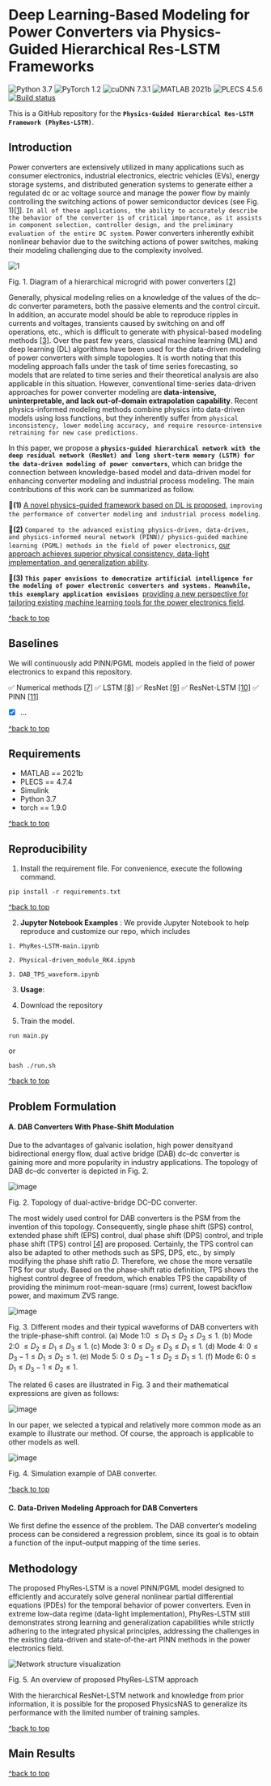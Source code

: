 # Deep Learning-Based Modeling for Power Converters via Physics-Guided Hierarchical Res-LSTM Frameworks
![Python 3.7](https://img.shields.io/badge/python-3.7-green.svg?style=plastic)
![PyTorch 1.2](https://img.shields.io/badge/PyTorch%20-%23EE4C2C.svg?style=plastic)
![cuDNN 7.3.1](https://img.shields.io/badge/cudnn-11.3.1-green.svg?style=plastic)
![MATLAB 2021b](https://img.shields.io/badge/MATLAB-2021b-blue.svg?style=plastic)
![PLECS 4.5.6](https://img.shields.io/badge/PLECS-4.5.6-green.svg?style=plastic)
[![Build status](https://ci.appveyor.com/api/projects/status/8msiklxfbhlnsmxp/branch/master?svg=true)](https://ci.appveyor.com/project/TadasBaltrusaitis/openface/branch/master)

This is a GitHub repository for the **`Physics-Guided Hierarchical Res-LSTM Framework (PhyRes-LSTM)`**.

## Introduction 

Power converters are extensively utilized in many applications such as consumer electronics, industrial electronics, electric vehicles (EVs), energy storage systems, and distributed generation systems to generate either a regulated dc or ac voltage source and manage the power flow by mainly controlling the switching actions of power semiconductor devices (see Fig. 1)[[1]](https://ieeexplore.ieee.org/document/9351620). `In all of these applications, the ability to accurately describe the behavior of the converter is of critical importance, as it assists in component selection, controller design, and the preliminary evaluation of the entire DC system`.  Power converters inherently exhibit nonlinear behavior due to the switching actions of power switches, making their modeling challenging due to the complexity involved.

![1](https://github.com/user-attachments/assets/48175392-9e72-47fa-a75d-5fe416eeffe5)

Fig. 1. Diagram of a hierarchical microgrid with power converters [[2]](https://ieeexplore.ieee.org/document/9525187)

Generally, physical modeling relies on a knowledge of the values of the dc–dc converter parameters, both the passive elements and the control circuit. In addition, an accurate model should be able to reproduce ripples in currents and voltages, transients caused by switching on and off operations, etc., which is difficult to generate with physical-based modeling methods [[3]](https://ieeexplore.ieee.org/document/9492829). Over the past few years, classical machine learning (ML) and deep learning (DL) algorithms have been used for the data-driven modeling of power converters with simple topologies. It is worth noting that this modeling approach falls under the task of time series forecasting, so models that are related to time series and their theoretical analysis are also applicable in this situation. However, conventional time-series data-driven approaches for power converter modeling are **data-intensive, uninterpretable, and lack out-of-domain extrapolation capability**. Recent physics-informed modeling methods combine physics into data-driven models using loss functions, but they inherently suffer from `physical inconsistency, lower modeling accuracy, and require resource-intensive retraining for new case predictions.`

In this paper, we propose a **`physics-guided hierarchical network with the deep residual network (ResNet) and long short-term memory (LSTM) for the data-driven modeling of power converters`**, which can bridge the connection between knowledge-based model and data-driven model for enhancing converter modeling and industrial process modeling. The main contributions of this work can be summarized as follow.

:triangular_flag_on_post:**(1)**  [A novel physics-guided framework based on DL is proposed](https://github.com/sub-p/PGRL), `improving the performance of converter modeling and industrial process modeling`.

:triangular_flag_on_post:**(2)** `Compared to the advanced existing physics-driven, data-driven, and physics-informed neural network (PINN)/ physics-guided machine learning (PGML) methods in the field of power electronics`, [our approach achieves superior physical consistency, data-light implementation, and generalization ability](https://github.com/sub-p/PGRL).

:triangular_flag_on_post:**(3)** **`This paper envisions to democratize artificial intelligence for the modeling of power electronic converters and systems. Meanwhile, this exemplary application envisions `**[providing a new perspective for tailoring existing machine learning tools for the power electronics field](https://github.com/sub-p/PGRL).

[^back to top](#top)

## Baselines

We will continuously add PINN/PGML models applied in the field of power electronics to expand this repository.

:white_check_mark: Numerical methods [[7]](https://ieeexplore.ieee.org/document/8409299)
:white_check_mark: LSTM [[8]](https://ieeexplore.ieee.org/document/9492829)
:white_check_mark: ResNet [[9]](https://arxiv.fropet.com/abs/1603.08029)
:white_check_mark: ResNet-LSTM [[10]](https://ieeexplore.ieee.org/document/9798792)
:white_check_mark: PINN [[11]](https://ieeexplore.ieee.org/document/9779551)
- [x] ...
      
[^back to top](#top)

## Requirements
- MATLAB == 2021b
- PLECS == 4.7.4
- Simulink
- Python 3.7
- torch == 1.9.0

[^back to top](#top)

## Reproducibility
1. Install the requirement file. For convenience, execute the following command.

```
pip install -r requirements.txt
```

[^back to top](#top)

2. **Jupyter Notebook Examples** : We provide Jupyter Notebook to help reproduce and customize our repo, which includes

```
1. PhyRes-LSTM-main.ipynb

2. Physical-driven_module_RK4.ipynb

3. DAB_TPS_waveform.ipynb
```

3. **Usage**:
1. Download the repository

2. Train the model.

```
run main.py
```

or

```
bash ./run.sh
```

[^back to top](#top)

## Problem Formulation
#### A. DAB Converters With Phase-Shift Modulation
Due to the advantages of galvanic isolation, high power densityand bidirectional energy flow, dual active bridge (DAB) dc–dc converter is gaining more and more popularity in industry applications. The topology of DAB dc–dc converter is depicted in Fig. 2. 

![image](https://github.com/user-attachments/assets/ff703b71-0dbc-4d9b-94dd-dfc2f000709b)

Fig. 2. Topology of dual-active-bridge DC–DC converter.

The most widely used control for DAB converters is the PSM from the invention of this topology. Consequently, single phase shift (SPS) control, extended phase shift (EPS) control, dual phase shift (DPS) control, and triple phase shift (TPS) control [[4]](https://ieeexplore.ieee.org/document/5776689) are proposed. Certainly, the TPS control can also be adapted to other methods such as SPS, DPS, etc., by simply modifying the phase shift ratio $D$. Therefore, we chose the more versatile TPS for our study. Based on the phase-shift ratio definition, TPS shows the highest control degree of freedom, which enables TPS the capability of providing the minimum root-mean-square (rms) current, lowest backflow power, and maximum ZVS range. 

![image](https://github.com/user-attachments/assets/cb6090d4-5c3a-43f9-b266-bcd67c51c780)

Fig. 3. Different modes and their typical waveforms of DAB converters with the triple-phase-shift control. (a) Mode 1:0 $\leq D_1 \leq D_2 \leq D_3 \leq 1$. (b) Mode 2:0 $\leq D_2 \leq D_1 \leq D_3 \leq 1$. (c) Mode 3: $0 \leq D_2 \leq D_3 \leq D_1 \leq 1$. (d) Mode 4: $0 \leq D_3-1 \leq D_1 \leq D_2 \leq 1$. (e) Mode 5: $0 \leq D_3-1 \leq D_2 \leq D_1 \leq 1$. (f) Mode 6: $0 \leq D_1 \leq D_3-1 \leq D_2 \leq 1$.

The related 6 cases are illustrated in Fig. 3 and their mathematical expressions are given as follows:

![image](https://github.com/user-attachments/assets/477b5414-ea28-45ec-9dd7-7f5f92a1b83c)

In our paper, we selected a typical and relatively more common mode as an example to illustrate our method. Of course, the approach is applicable to other models as well. 

![image](https://github.com/user-attachments/assets/2b4d2e56-4687-4b30-b5f7-436cc0017c1f)


Fig. 4. Simulation example of DAB converter.

[^back to top](#top)



#### C. Data-Driven Modeling Approach for DAB Converters
We first define the essence of the problem. The DAB converter’s modeling process can be considered a regression problem, since its goal is to obtain a function of the input–output mapping of the time series.


## Methodology
The proposed PhyRes-LSTM is a novel PINN/PGML model designed to efficiently and accurately solve general nonlinear partial differential equations (PDEs) for the temporal behavior of power converters. Even in extreme low-data regime (data-light implementation), PhyRes-LSTM still demonstrates strong learning and generalization capabilities while strictly adhering to the integrated physical principles, addressing the challenges in the existing data-driven and state-of-the-art PINN methods in the power electronics field.

![Network structure visualization](https://github.com/user-attachments/assets/c302a36c-2de4-4798-9e85-267972158bc6)

Fig. 5. An overview of proposed PhyRes-LSTM approach

With the hierarchical ResNet-LSTM network and knowledge from prior information, it is possible for the proposed PhysicsNAS to generalize its performance with the limited number of training samples.

[^back to top](#top)
## Main Results


[^back to top](#top)


